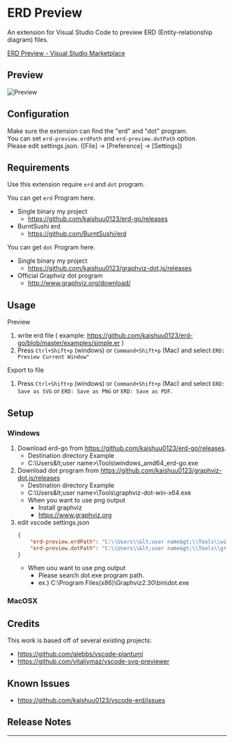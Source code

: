 # ERD Preview

An extension for Visual Studio Code to preview ERD (Entity-relationship diagram) files.


[ERD Preview - Visual Studio Marketplace](https://marketplace.visualstudio.com/items?itemName=kaishuu0123.vscode-erd-preview#overview)

## Preview

![Preview](https://github.com/kaishuu0123/vscode-erd/raw/master/vscode-erd-demo.gif)

## Configuration

Make sure the extension can find the "erd" and "dot" program. <br/>
You can set `erd-preview.erdPath` and `erd-preview.dotPath` option. <br/>
Please edit settings.json. ([File] -> [Preference] -> [Settings])

## Requirements

Use this extension require `erd` and `dot` program.

You can get `erd` Program here.

* Single binary my project
    * https://github.com/kaishuu0123/erd-go/releases
* BurntSushi erd
    * https://github.com/BurntSushi/erd

You can get `dot` Program here.

* Single binary my project
    * https://github.com/kaishuu0123/graphviz-dot.js/releases
* Official Graphviz dot program
    * http://www.graphviz.org/download/

## Usage

Preview

1. write erd file ( example: https://github.com/kaishuu0123/erd-go/blob/master/examples/simple.er )
1. Press `Ctrl+Shift+p` (windows) or `Command+Shift+p` (Mac) and select `ERD: Preview Current Window"`

Export to file

1. Press `Ctrl+Shift+p` (windows) or `Command+Shift+p` (Mac) and select `ERD: Save as SVG` or `ERD: Save as PNG` or `ERD: Save as PDF`.

## Setup
### Windows

1. Download erd-go from https://github.com/kaishuu0123/erd-go/releases.
   * Destination directory Example
   * C:\Users\&lt;user name&gt;\Tools\windows_amd64_erd-go.exe
2. Download dot program from https://github.com/kaishuu0123/graphviz-dot.js/releases
   * Destination directory Example
   * C:\Users\&lt;user name&gt;\Tools\graphviz-dot-win-x64.exe
   * When you want to use png output
     * Install graphviz
     * https://www.graphviz.org
3. edit vscode settings.json
    ```json
    {
        "erd-preview.erdPath": "C:\\Users\\&lt;user name&gt;\\Tools\\windows_amd64_erd-go.exe",
        "erd-preview.dotPath": "C:\\Users\\&lt;user name&gt;\\Tools\\graphviz-dot-win-x64.exe",
    }
    ```
    * When uou want to use png output
      * Please search dot.exe program path.
      * ex.) C:\Program Files(x86)\Graphviz2.30\bin\dot.exe

### MacOSX

## Credits

This work is based off of several existing projects:

* https://github.com/qjebbs/vscode-plantuml
* https://github.com/vitaliymaz/vscode-svg-previewer

## Known Issues

* https://github.com/kaishuu0123/vscode-erd/issues

## Release Notes

-----------------------------------------------------------------------------------------------------------
